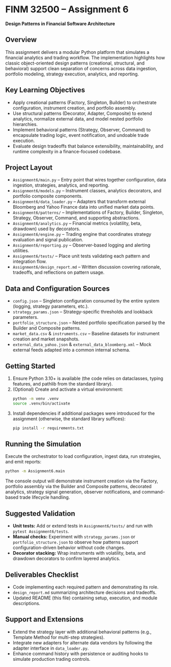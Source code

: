 # FINM 32500 – Assignment 6  
**Design Patterns in Financial Software Architecture**

## Overview
This assignment delivers a modular Python platform that simulates a financial analytics and trading workflow. The implementation highlights how classic object-oriented design patterns (creational, structural, and behavioral) support clean separation of concerns across data ingestion, portfolio modeling, strategy execution, analytics, and reporting.

## Key Learning Objectives
- Apply creational patterns (Factory, Singleton, Builder) to orchestrate configuration, instrument creation, and portfolio assembly.
- Use structural patterns (Decorator, Adapter, Composite) to extend analytics, normalize external data, and model nested portfolio hierarchies.
- Implement behavioral patterns (Strategy, Observer, Command) to encapsulate trading logic, event notification, and undoable trade execution.
- Evaluate design tradeoffs that balance extensibility, maintainability, and runtime complexity in a finance-focused codebase.

## Project Layout
- `Assignment6/main.py` – Entry point that wires together configuration, data ingestion, strategies, analytics, and reporting.
- `Assignment6/models.py` – Instrument classes, analytics decorators, and portfolio composite components.
- `Assignment6/data_loader.py` – Adapters that transform external Bloomberg and Yahoo Finance data into unified market data points.
- `Assignment6/patterns/` – Implementations of Factory, Builder, Singleton, Strategy, Observer, Command, and supporting abstractions.
- `Assignment6/analytics.py` – Financial metrics (volatility, beta, drawdown) used by decorators.
- `Assignment6/engine.py` – Trading engine that coordinates strategy evaluation and signal publication.
- `Assignment6/reporting.py` – Observer-based logging and alerting utilities.
- `Assignment6/tests/` – Place unit tests validating each pattern and integration flow.
- `Assignment6/design_report.md` – Written discussion covering rationale, tradeoffs, and reflections on pattern usage.

## Data and Configuration Sources
- `config.json` – Singleton configuration consumed by the entire system (logging, strategy parameters, etc.).
- `strategy_params.json` – Strategy-specific thresholds and lookback parameters.
- `portfolio_structure.json` – Nested portfolio specification parsed by the Builder and Composite patterns.
- `market_data.csv` & `instruments.csv` – Baseline datasets for instrument creation and market snapshots.
- `external_data_yahoo.json` & `external_data_bloomberg.xml` – Mock external feeds adapted into a common internal schema.

## Getting Started
1. Ensure Python 3.10+ is available (the code relies on dataclasses, typing features, and pathlib from the standard library).
2. (Optional) Create and activate a virtual environment:
   ```bash
   python -m venv .venv
   source .venv/bin/activate
   ```
3. Install dependencies if additional packages were introduced for the assignment (otherwise, the standard library suffices):
   ```bash
   pip install -r requirements.txt
   ```

## Running the Simulation
Execute the orchestrator to load configuration, ingest data, run strategies, and emit reports:
```bash
python -m Assignment6.main
```
The console output will demonstrate instrument creation via the Factory, portfolio assembly via the Builder and Composite patterns, decorated analytics, strategy signal generation, observer notifications, and command-based trade lifecycle handling.

## Suggested Validation
- **Unit tests:** Add or extend tests in `Assignment6/tests/` and run with `pytest Assignment6/tests`.
- **Manual checks:** Experiment with `strategy_params.json` or `portfolio_structure.json` to observe how patterns support configuration-driven behavior without code changes.
- **Decorator stacking:** Wrap instruments with volatility, beta, and drawdown decorators to confirm layered analytics.

## Deliverables Checklist
- Code implementing each required pattern and demonstrating its role.
- `design_report.md` summarizing architecture decisions and tradeoffs.
- Updated README (this file) containing setup, execution, and module descriptions.

## Support and Extensions
- Extend the strategy layer with additional behavioral patterns (e.g., Template Method for multi-step strategies).
- Integrate new adapters for alternate data vendors by following the adapter interface in `data_loader.py`.
- Enhance command history with persistence or auditing hooks to simulate production trading controls.
